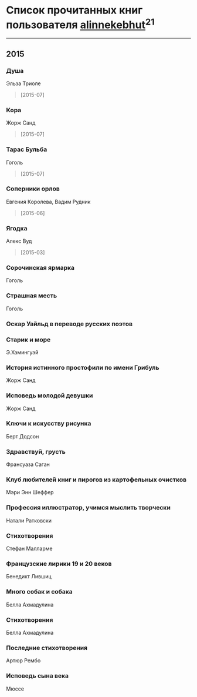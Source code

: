 # Список прочитанных книг пользователя [alinnekebhut](http://twitter.com/alinnekebhut)<sup>21</sup>
---

## 2015

### Душа
Эльза Триоле
> [2015-07] 


### Кора
Жорж Санд
> [2015-07] 


### Тарас Бульба
Гоголь
> [2015-07] 


### Соперники орлов
Евгения Королева, Вадим Рудник
> [2015-06] 


### Ягодка
Алекс Вуд
> [2015-03] 


### Сорочинская ярмарка
Гоголь


### Страшная месть
Гоголь


### Оскар Уайльд в переводе русских поэтов


### Старик и море
Э.Хамингуэй


### История истинного простофили по имени Грибуль
Жорж Санд


### Исповедь молодой девушки
Жорж Санд


### Ключи к искусству рисунка
Берт Додсон


### Здравствуй, грусть
Франсуаза Саган


### Клуб любителей книг и пирогов из картофельных очистков
Мэри Энн Шеффер


### Профессия иллюстратор, учимся мыслить творчески
Натали Ратковски


### Стихотворения
Стефан Малларме


### Французские лирики 19 и 20 веков
Бенедикт Лившиц


### Много собак и собака
Белла Ахмадулина


### Стихотворения
Белла Ахмадулина


### Последние стихотворения
Артюр Рембо


### Исповедь сына века
Мюссе



